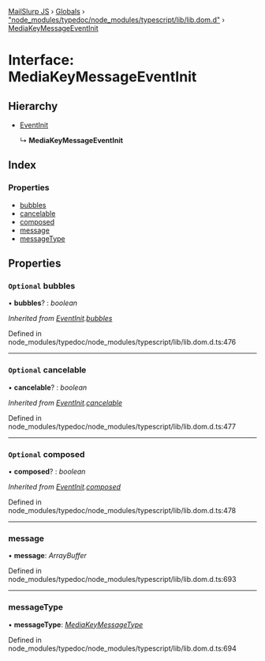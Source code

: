 [MailSlurp JS](../README.md) › [Globals](../globals.md) › ["node_modules/typedoc/node_modules/typescript/lib/lib.dom.d"](../modules/_node_modules_typedoc_node_modules_typescript_lib_lib_dom_d_.md) › [MediaKeyMessageEventInit](_node_modules_typedoc_node_modules_typescript_lib_lib_dom_d_.mediakeymessageeventinit.md)

# Interface: MediaKeyMessageEventInit

## Hierarchy

* [EventInit](_node_modules_typedoc_node_modules_typescript_lib_lib_dom_d_.eventinit.md)

  ↳ **MediaKeyMessageEventInit**

## Index

### Properties

* [bubbles](_node_modules_typedoc_node_modules_typescript_lib_lib_dom_d_.mediakeymessageeventinit.md#optional-bubbles)
* [cancelable](_node_modules_typedoc_node_modules_typescript_lib_lib_dom_d_.mediakeymessageeventinit.md#optional-cancelable)
* [composed](_node_modules_typedoc_node_modules_typescript_lib_lib_dom_d_.mediakeymessageeventinit.md#optional-composed)
* [message](_node_modules_typedoc_node_modules_typescript_lib_lib_dom_d_.mediakeymessageeventinit.md#message)
* [messageType](_node_modules_typedoc_node_modules_typescript_lib_lib_dom_d_.mediakeymessageeventinit.md#messagetype)

## Properties

### `Optional` bubbles

• **bubbles**? : *boolean*

*Inherited from [EventInit](_node_modules_typedoc_node_modules_typescript_lib_lib_dom_d_.eventinit.md).[bubbles](_node_modules_typedoc_node_modules_typescript_lib_lib_dom_d_.eventinit.md#optional-bubbles)*

Defined in node_modules/typedoc/node_modules/typescript/lib/lib.dom.d.ts:476

___

### `Optional` cancelable

• **cancelable**? : *boolean*

*Inherited from [EventInit](_node_modules_typedoc_node_modules_typescript_lib_lib_dom_d_.eventinit.md).[cancelable](_node_modules_typedoc_node_modules_typescript_lib_lib_dom_d_.eventinit.md#optional-cancelable)*

Defined in node_modules/typedoc/node_modules/typescript/lib/lib.dom.d.ts:477

___

### `Optional` composed

• **composed**? : *boolean*

*Inherited from [EventInit](_node_modules_typedoc_node_modules_typescript_lib_lib_dom_d_.eventinit.md).[composed](_node_modules_typedoc_node_modules_typescript_lib_lib_dom_d_.eventinit.md#optional-composed)*

Defined in node_modules/typedoc/node_modules/typescript/lib/lib.dom.d.ts:478

___

###  message

• **message**: *ArrayBuffer*

Defined in node_modules/typedoc/node_modules/typescript/lib/lib.dom.d.ts:693

___

###  messageType

• **messageType**: *[MediaKeyMessageType](../modules/_node_modules_typedoc_node_modules_typescript_lib_lib_dom_d_.md#mediakeymessagetype)*

Defined in node_modules/typedoc/node_modules/typescript/lib/lib.dom.d.ts:694
